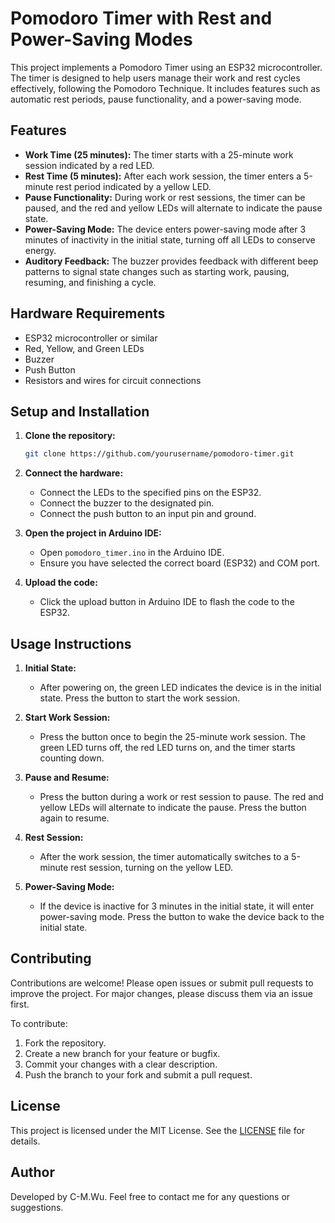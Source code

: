 # Pomodoro Timer with Rest and Power-Saving Modes

This project implements a Pomodoro Timer using an ESP32 microcontroller. The timer is designed to help users manage their work and rest cycles effectively, following the Pomodoro Technique. It includes features such as automatic rest periods, pause functionality, and a power-saving mode.

## Features

- **Work Time (25 minutes):** The timer starts with a 25-minute work session indicated by a red LED.
- **Rest Time (5 minutes):** After each work session, the timer enters a 5-minute rest period indicated by a yellow LED.
- **Pause Functionality:** During work or rest sessions, the timer can be paused, and the red and yellow LEDs will alternate to indicate the pause state.
- **Power-Saving Mode:** The device enters power-saving mode after 3 minutes of inactivity in the initial state, turning off all LEDs to conserve energy.
- **Auditory Feedback:** The buzzer provides feedback with different beep patterns to signal state changes such as starting work, pausing, resuming, and finishing a cycle.

## Hardware Requirements

- ESP32 microcontroller or similar
- Red, Yellow, and Green LEDs
- Buzzer
- Push Button
- Resistors and wires for circuit connections

## Setup and Installation

1. **Clone the repository:**
   ```bash
   git clone https://github.com/yourusername/pomodoro-timer.git
   ```

2. **Connect the hardware:**
   - Connect the LEDs to the specified pins on the ESP32.
   - Connect the buzzer to the designated pin.
   - Connect the push button to an input pin and ground.

3. **Open the project in Arduino IDE:**
   - Open `pomodoro_timer.ino` in the Arduino IDE.
   - Ensure you have selected the correct board (ESP32) and COM port.

4. **Upload the code:**
   - Click the upload button in Arduino IDE to flash the code to the ESP32.

## Usage Instructions

1. **Initial State:**
   - After powering on, the green LED indicates the device is in the initial state. Press the button to start the work session.

2. **Start Work Session:**
   - Press the button once to begin the 25-minute work session. The green LED turns off, the red LED turns on, and the timer starts counting down.

3. **Pause and Resume:**
   - Press the button during a work or rest session to pause. The red and yellow LEDs will alternate to indicate the pause. Press the button again to resume.

4. **Rest Session:**
   - After the work session, the timer automatically switches to a 5-minute rest session, turning on the yellow LED.

5. **Power-Saving Mode:**
   - If the device is inactive for 3 minutes in the initial state, it will enter power-saving mode. Press the button to wake the device back to the initial state.

## Contributing

Contributions are welcome! Please open issues or submit pull requests to improve the project. For major changes, please discuss them via an issue first.

To contribute:
1. Fork the repository.
2. Create a new branch for your feature or bugfix.
3. Commit your changes with a clear description.
4. Push the branch to your fork and submit a pull request.

## License

This project is licensed under the MIT License. See the [LICENSE](./LICENSE) file for details.

## Author

Developed by C-M.Wu. Feel free to contact me for any questions or suggestions.
